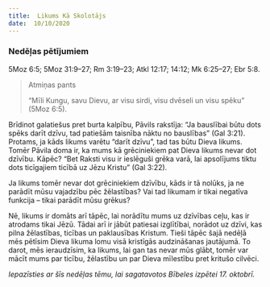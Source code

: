 ```yaml
---
title:  Likums Kā Skolotājs
date:  10/10/2020
---
```


### Nedēļas pētījumiem
5Moz 6:5; 5Moz 31:9–27; Rm 3:19–23; Atkl 12:17; 14:12; Mk 6:25–27; Ebr 5:8.

> <p>Atmiņas pants</p>
> “Mīli Kungu, savu Dievu, ar visu sirdi, visu dvēseli un visu spēku” (5Moz 6:5).

Brīdinot galatiešus pret burta kalpību, Pāvils rakstīja: “Ja bauslībai būtu dots spēks darīt dzīvu, tad patiešām taisnība nāktu no bauslības” (Gal 3:21). Protams, ja kāds likums varētu “darīt dzīvu”, tad tas būtu Dieva likums. Tomēr Pāvila doma ir, ka mums kā grēciniekiem pat Dieva likums nevar dot dzīvību. Kāpēc? “Bet Raksti visu ir ieslēguši grēka varā, lai apsolījums tiktu dots ticīgajiem ticībā uz Jēzu Kristu” (Gal 3:22).

Ja likums tomēr nevar dot grēciniekiem dzīvību, kāds ir tā nolūks, ja ne parādīt mūsu vajadzību pēc žēlastības? Vai tad likumam ir tikai negatīva funkcija – tikai parādīt mūsu grēkus?

Nē, likums ir domāts arī tāpēc, lai norādītu mums uz dzīvības ceļu, kas ir atrodams tikai Jēzū. Tādai arī ir jābūt patiesai izglītībai, norādot uz dzīvi, kas pilna žēlastības, ticības un paklausības Kristum. Tieši tāpēc šajā nedēļā mēs pētīsim Dieva likuma lomu visā kristīgās audzināšanas jautājumā. To darot, mēs ieraudzīsim, ka likums, lai gan tas nevar mūs glābt, tomēr var mācīt mums par ticību, žēlastību un par Dieva mīlestību pret kritušo cilvēci.

_Iepazīsties ar šīs nedēļas tēmu, lai sagatavotos Bībeles izpētei 17. oktobrī._